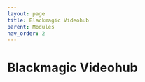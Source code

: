 ```yaml
---
layout: page
title: Blackmagic Videohub
parent: Modules
nav_order: 2
---
```


# Blackmagic Videohub
